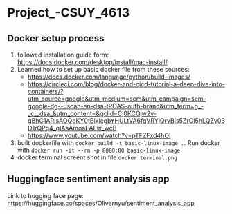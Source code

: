 # Project_-CSUY_4613

## Docker setup process
1. followed installation guide form: https://docs.docker.com/desktop/install/mac-install/
2. Learned how to set up basic docker file from these sources:
    -   https://docs.docker.com/language/python/build-images/
    -   https://circleci.com/blog/docker-and-cicd-tutorial-a-deep-dive-into-containers/?utm_source=google&utm_medium=sem&utm_campaign=sem-google-dg--uscan-en-dsa-tROAS-auth-brand&utm_term=g_-_c__dsa_&utm_content=&gclid=Cj0KCQjw2v-gBhC1ARIsAOQdKY0tBlxlcgbYHULtVA6fqVRYjQrvBIs5ZrOI5hLQZv03D1rQPq4_qIAaAmoaEALw_wcB
    - https://www.youtube.com/watch?v=pTFZFxd4hOI
3. built dockerfile with `docker build -t basic-linux-image .`. Run docker with `docker run -it --rm -p 8080:80 basic-linux-image`
4. docker terminal screent shot in file `docker terminal.png`


## Huggingface sentiment analysis app
Link to hugging face page: https://huggingface.co/spaces/Olivernyu/sentiment_analysis_app
